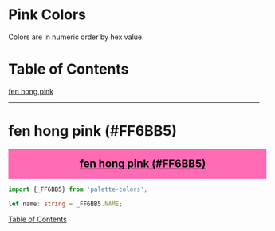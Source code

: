 <style>
  div.color-block {
    text-align: center;
  }

  .color-block {
    width: 100%;
    margin: 0;
    padding: 0.5em;
  }

  .black-pass {
    color: black;
  }

  .white-pass {
    color: white;
  }
</style>

# Pink Colors

Colors are in numeric order by hex value.

# Table of Contents

[fen hong pink](#fen-hong-pink-ff6bb5)

----

# fen hong pink (#FF6BB5)

<div class="color-block" style="background: #FF6BB5;">
  <a href="https://coolors.co/ff6bb5" target="_blank" rel="noopener noreferrer">
    <h2 class="color-block black-pass">fen hong pink (#FF6BB5)</h2>
  </a>
</div>

````typescript
import {_FF6BB5} from 'palette-colors';

let name: string = _FF6BB5.NAME;
````

[Table of Contents](#table-of-contents)
